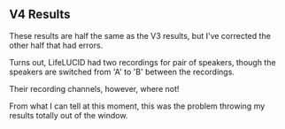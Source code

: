 ## V4 Results

These results are half the same as the V3 results, but I've corrected the other half that had errors.

Turns out, LifeLUCID had two recordings for pair of speakers, though the speakers are switched from 'A' to 'B' between the recordings.

Their recording channels, however, where not!

From what I can tell at this moment, this was the problem throwing my results totally out of the window.
